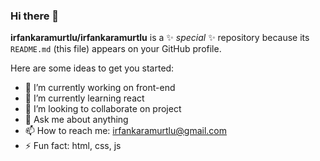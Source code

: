 ### Hi there 👋


**irfankaramurtlu/irfankaramurtlu** is a ✨ _special_ ✨ repository because its `README.md` (this file) appears on your GitHub profile.

Here are some ideas to get you started:

- 🔭 I’m currently working on front-end
- 🌱 I’m currently learning react
- 👯 I’m looking to collaborate on project 
- 💬 Ask me about anything
- 📫 How to reach me: irfankaramurtlu@gmail.com
- ⚡ Fun fact: html, css, js
